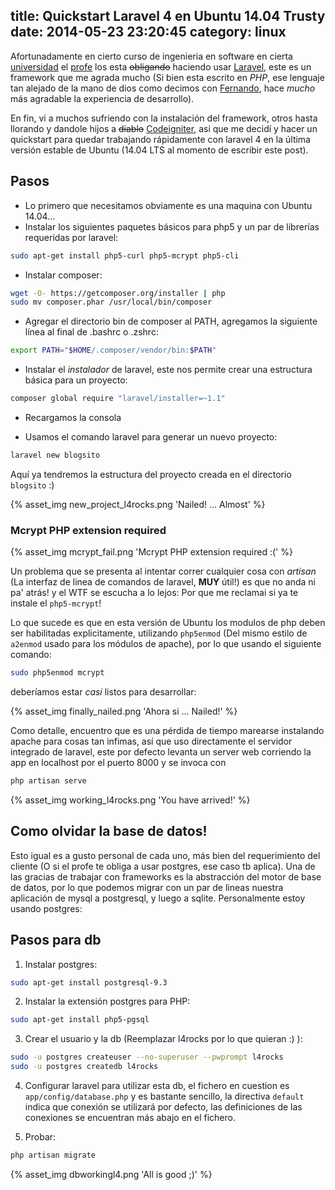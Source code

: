 title: Quickstart Laravel 4 en Ubuntu 14.04 Trusty
date: 2014-05-23 23:20:45
category: linux
---
Afortunadamente en cierto curso de ingenieria en software en cierta [universidad](http://utem.cl) el [profe](http://sebastian.cl) los esta <del>obligando</del> haciendo usar [Laravel](http://laravel.com), este es un framework que me agrada mucho (Si bien esta escrito en *PHP*, ese lenguaje tan alejado de la mano de dios como decimos con [Fernando](http://alumnos.informatica.utem.cl/~frubilar), hace *mucho* más agradable la experiencia de desarrollo).

En fin, vi a muchos sufriendo con la instalación del framework, otros hasta llorando y dandole hijos a <del>diablo</del> [Codeigniter](http://codeigniter.com), asi que me decidí y hacer un quickstart para quedar trabajando rápidamente con laravel 4 en la última versión estable de Ubuntu (14.04 LTS al momento de escribir este post).

## Pasos

* Lo primero que necesitamos obviamente es una maquina con Ubuntu 14.04...
* Instalar los siguientes paquetes básicos para php5 y un par de librerías requeridas por laravel:
```bash
sudo apt-get install php5-curl php5-mcrypt php5-cli
```

* Instalar composer:

```bash
wget -O- https://getcomposer.org/installer | php
sudo mv composer.phar /usr/local/bin/composer
```

* Agregar el directorio bin de composer al PATH, agregamos la siguiente línea al final de .bashrc o .zshrc:

```bash
export PATH="$HOME/.composer/vendor/bin:$PATH"
```

* Instalar el _instalador_ de laravel, este nos permite crear una estructura básica para un proyecto:

```bash
composer global require "laravel/installer=~1.1"
```

* Recargamos la consola

* Usamos el comando laravel para generar un nuevo proyecto:

```bash
laravel new blogsito
```

Aquí ya tendremos la estructura del proyecto creada en el directorio `blogsito` :)

{% asset_img new_project_l4rocks.png 'Nailed! ... Almost' %}

### Mcrypt PHP extension required

{% asset_img mcrypt_fail.png 'Mcrypt PHP extension required :(' %}

Un problema que se presenta al intentar correr cualquier cosa con *artisan* (La interfaz de linea de comandos de laravel, **MUY** útil!) es que no anda ni pa' atrás! y el WTF se escucha a lo lejos: Por que me reclamai si ya te instale el `php5-mcrypt`!

Lo que sucede es que en esta versión de Ubuntu los modulos de php deben ser habilitadas explicitamente, utilizando `php5enmod` (Del mismo estilo de `a2enmod` usado para los módulos de apache), por lo que usando el siguiente comando:


```bash
sudo php5enmod mcrypt
```

deberíamos estar *casi* listos para desarrollar:

{% asset_img finally_nailed.png 'Ahora si ... Nailed!' %}

Como detalle, encuentro que es una pérdida de tiempo marearse instalando apache para cosas tan infimas, así que uso directamente el servidor integrado de laravel, este por defecto levanta un server web corriendo la app en localhost por el puerto 8000 y se invoca con

```bash
php artisan serve
```

{% asset_img working_l4rocks.png 'You have arrived!' %}

## Como olvidar la base de datos!

Esto igual es a gusto personal de cada uno, más bien del requerimiento del cliente (O si el profe te obliga a usar postgres, ese caso tb aplica). Una de las gracias de trabajar con frameworks es la abstracción del motor de base de datos, por lo que podemos migrar con un par de lineas nuestra aplicación de mysql a postgresql, y luego a sqlite.
Personalmente estoy usando postgres:

## Pasos para db

1. Instalar postgres:

```bash
sudo apt-get install postgresql-9.3
```

2. Instalar la extensión postgres para PHP:

```bash
sudo apt-get install php5-pgsql
```

3. Crear el usuario y la db (Reemplazar l4rocks por lo que quieran :) ):

```bash
sudo -u postgres createuser --no-superuser --pwprompt l4rocks
sudo -u postgres createdb l4rocks
```

4. Configurar laravel para utilizar esta db, el fichero en cuestion es `app/config/database.php` y es bastante sencillo, la directiva `default` indica que conexión se utilizará por defecto, las definiciones de las conexiones se encuentran más abajo en el fichero.

5. Probar:

```bash
php artisan migrate
```

{% asset_img dbworkingl4.png 'All is good ;)' %}
